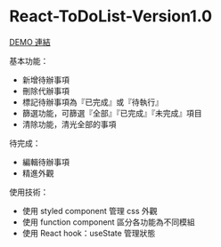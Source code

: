 # React-ToDoList-Version1.0

[DEMO 連結](https://rickylee23.github.io/React-ToDoList/)

基本功能：
* 新增待辦事項
* 刪除代辦事項
* 標記待辦事項為『已完成』或『待執行』
* 篩選功能，可篩選『全部』『已完成』『未完成』項目
* 清除功能，清光全部的事項

待完成：
* 編輯待辦事項
* 精進外觀

使用技術：
* 使用 styled component 管理 css 外觀
* 使用 function component 區分各功能為不同模組
* 使用 React hook：useState 管理狀態
